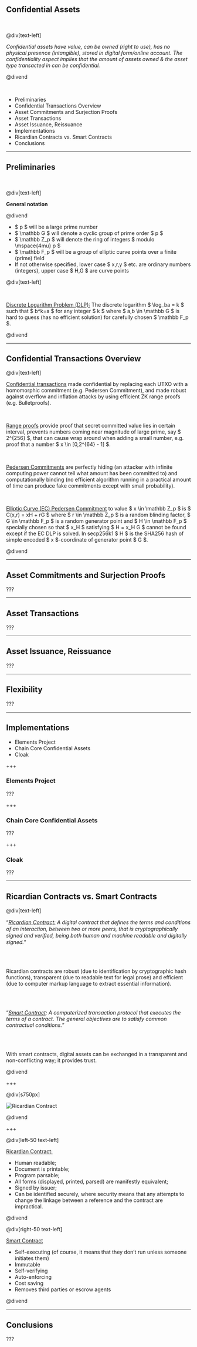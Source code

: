 ## Confidential Assets

<br>

@div[text-left]

*Confidential assets have value, can be owned (right to use), has no physical presence (intangible), stored in digital form/online account. The confidentiality aspect implies that the amount of assets owned & the asset type transacted in can be confidential.*

@divend

<br>

- Preliminaries
- Confidential Transactions Overview
- Asset Commitments and Surjection Proofs
- Asset Transactions
- Asset Issuance, Reissuance
- Implementations
- Ricardian Contracts vs. Smart Contracts
- Conclusions

---

## Preliminaries

<br>

@div[text-left]

**General notation**

@divend

- $ p ​$ will be a large prime number
- $ \mathbb G $ will denote a cyclic group of prime order $ p $ 
- $ \mathbb Z_p $ will denote the ring of integers $ modulo \mspace{4mu} p $ 
- $ \mathbb F_p $ will be a group of elliptic curve points over a finite (prime) field
- If not otherwise specified, lower case $ x,r,y $ etc. are ordinary numbers (integers), upper case $ H,G $ are curve points

@div[text-left]

<br>

<u>Discrete Logarithm Problem (DLP):</u> The discrete logarithm $ \log_ba = k $ such that $ b^k=a $ for any integer $ k $ where $ a,b \in \mathbb G $ is hard to guess (has no efficient solution) for carefully chosen $  \mathbb F_p $. 

@divend

---

## Confidential Transactions Overview

@div[text-left]

<u>Confidential transactions</u> made confidential by replacing each UTXO with a homomorphic commitment (e.g. Pedersen Commitment), and made robust against overflow and inflation attacks by using efficient ZK range proofs (e.g. Bulletproofs).

<br>

<u>Range proofs</u> provide proof that secret committed value lies in certain interval, prevents numbers coming near magnitude of large prime, say $ 2^{256} $, that can cause wrap around when adding a small number, e.g. proof that a number $ x \in [0,2^{64} - 1] $.

<br>

<u>Pedersen Commitments</u> are perfectly hiding (an attacker with infinite computing power cannot tell what amount has been committed to) and computationally binding (no efficient algorithm running in a practical amount of time can produce fake commitments except with small probability).

<br>

<u>Elliptic Curve (EC) Pedersen Commitment</u> to value $ x \in \mathbb Z_p $ is $ C(x,r) = xH + rG $ where $ r \in  \mathbb Z_p $ is a random blinding factor, $ G \in  \mathbb F_p $ is a random generator point and $ H \in  \mathbb F_p $ specially chosen so that $ x_H $ satisfying $ H = x_H G $ cannot be found except if the EC DLP is solved. In secp256k1 $ H $ is the SHA256 hash of simple encoded $ x $-coordinate of generator point $ G ​$.

@divend



---

## Asset Commitments and Surjection Proofs

???

---

## Asset Transactions

???

---

## Asset Issuance, Reissuance

???

---

## Flexibility

???

---

## Implementations

  - Elements Project
  - Chain Core Confidential Assets
  - Cloak

+++

### Elements Project

???

+++


### Chain Core Confidential Assets

???

+++


### Cloak

???

---


## Ricardian Contracts vs. Smart Contracts

@div[text-left]

“*<u>Ricardian Contract:</u> A digital contract that deﬁnes the terms and conditions of an interaction, between two or more peers, that is cryptographically signed and veriﬁed, being both human and machine readable and digitally signed.*”

<br>
<br>

Ricardian contracts are robust (due to identification by cryptographic hash functions), transparent (due to readable text for legal prose) and efficient (due to computer markup language to extract essential information).

<br>
<br>

“*<u>Smart Contract</u>: A computerized transaction protocol that executes the terms of a contract. The general objectives are to satisfy common contractual conditions.*”

<br>
<br>

With smart contracts, digital assets can be exchanged in a transparent and non-conflicting way; it provides trust. 

@divend

+++

@div[s750px]

![Ricardian Contract](https://raw.githubusercontent.com/tari-labs/tari-university/master/src/digital-assets/confidential-assets/sources/ricardian_contract.png)

@divend

+++

@div[left-50 text-left]

<u>Ricardian Contract:</u>

<ul>
<li>Human readable;
<li>Document is printable;
<li>Program parsable;
<li>All forms (displayed, printed, parsed) are manifestly equivalent;
<li>Signed by issuer;
<li>Can be identified securely, where security means that any attempts to change the linkage between a reference and the contract are impractical.
</ul>

@divend

@div[right-50 text-left]

<u>Smart Contract</u>

<ul>
<li>Self-executing (of course, it means that they don’t run unless someone initiates them)
<li>Immutable
<li>Self-verifying
<li>Auto-enforcing
<li>Cost saving
<li>Removes third parties or escrow agents
</ul>

@divend

---

## Conclusions

???
